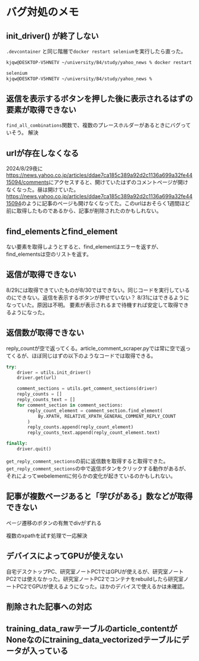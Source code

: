 # バグ対処のメモ

## init_driver() が終了しない

`.devcontainer` と同じ階層で`docker restart selenium`を実行したら直った。

```sh
kjqw@DESKTOP-V5HNETV ~/university/B4/study/yahoo_news % docker restart selenium

selenium
kjqw@DESKTOP-V5HNETV ~/university/B4/study/yahoo_news %
```

## 返信を表示するボタンを押した後に表示されるはずの要素が取得できない

`find_all_combinations`関数で、複数のプレースホルダーがあるときにバグっていそう。
解決

## urlが存在しなくなる

2024/8/29夜に<https://news.yahoo.co.jp/articles/ddae7ca185c389a92d2c1136a699a32fe4415094/comments>にアクセスすると、開けていたはずのコメントページが開けなくなった。昼は開けていた。<https://news.yahoo.co.jp/articles/ddae7ca185c389a92d2c1136a699a32fe4415094>のように記事のページも開けなくなってた。このurlはおそらく1週間ほど前に取得したものであるから、記事が削除されたのかもしれない。

## find_elementsとfind_element

ない要素を取得しようとすると、find_elementはエラーを返すが、find_elementsは空のリストを返す。

## 返信が取得できない

8/29には取得できていたものが8/30ではできない。同じコードを実行しているのにできない。返信を表示するボタンが押せていない？
8/31にはできるようになっていた。原因は不明。
要素が表示されるまで待機すれば安定して取得できるようになった。

## 返信数が取得できない

reply_countが空で返ってくる。article_comment_scraper.pyでは常に空で返ってくるが、ほぼ同じはずの以下のようなコードでは取得できる。

```python
try:
    driver = utils.init_driver()
    driver.get(url)

    comment_sections = utils.get_comment_sections(driver)
    reply_counts = []
    reply_counts_text = []
    for comment_section in comment_sections:
        reply_count_element = comment_section.find_element(
            By.XPATH, RELATIVE_XPATH_GENERAL_COMMENT_REPLY_COUNT
        )
        reply_counts.append(reply_count_element)
        reply_counts_text.append(reply_count_element.text)

finally:
    driver.quit()
```

`get_reply_comment_sections`の前に返信数を取得すると取得できた。`get_reply_comment_sections`の中で返信ボタンをクリックする動作があるが、それによってwebelementに何らかの変化が起きているのかもしれない。

## 記事が複数ページあると「学びがある」数などが取得できない

ページ遷移のボタンの有無でdivがずれる

複数のxpathを試す処理で一応解決

## デバイスによってGPUが使えない

自宅デスクトップPC、研究室ノートPC1ではGPUが使えるが、研究室ノートPC2では使えなかった。研究室ノートPC2でコンテナをrebuildしたら研究室ノートPC2でGPUが使えるようになった。ほかのデバイスで使えるかは未確認。

## 削除された記事への対応

## training_data_rawテーブルのarticle_contentがNoneなのにtraining_data_vectorizedテーブルにデータが入っている
